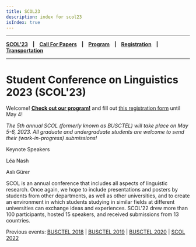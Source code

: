 ```yaml
---
title: SCOL23
description: index for scol23
isIndex: true
---
```


---

**[SCOL'23][scol23] ‎ ‎ ‎ | ‎ ‎ ‎ [Call For Papers][cfp] ‎ ‎ ‎ | ‎ ‎ ‎ [Program][prog] ‎ ‎ ‎ | ‎ ‎ ‎ [Registration][reg] ‎ ‎ ‎ | ‎ ‎ ‎ [Transportation][tp]**

---

# Student Conference on Linguistics 2023 (SCOL'23)

Welcome! [**Check out our program!**][prog] and fill out [this registration form](https://forms.gle/3ec8wf6hXzNmY1Bw9) until May 4!

*The 5th annual SCOL (formerly known as BUSCTEL) will take place on May 5-6, 2023. All graduate and undergraduate students are welcome to send their (work-in-progress) submissions!*


Keynote Speakers

Léa Nash

Aslı Gürer

SCOL is an annual conference that includes all aspects of linguistic research. Once again, we hope to include presentations and posters by students from other departments, as well as other universities, and to create an environment in which students studying in similar fields at different universities can exchange ideas and experiences. SCOL'22 drew more than 100 participants, hosted 15 speakers, and received submissions from 13 countries.


Previous events: [BUSCTEL 2018](/events/busctel18) | [BUSCTEL 2019](/events/busctel19) | [BUSCTEL 2020](/events/busctel20) | [SCOL 2022](/scol/22)


[tp]: /scol/23/transportation
[reg]: /scol/23/registration
[scol23]: /scol/23
[cfp]: /scol/23/callforpapers
[prog]: /scol/23/program

